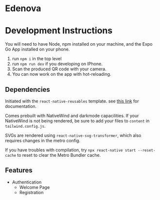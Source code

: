 # Edenova

# Development Instructions

You will need to have Node, npm installed on your machine, and the Expo Go App installed on your phone.

1. run `npm i` in the top level
2. run `npm run dev` if you developing on IPhone.
3. Scan the produced QR code with your camera. 
4. You can now work on the app with hot-reloading.

## Dependencies

Initiated with the `react-native-reusables` template. see [this link](https://rnr-docs.vercel.app/getting-started/introduction/) for documentation. 

Comes prebuilt with NativeWind and darkmode capacilities. If your NativeWind is not being rendered, be sure to add your files to `content` in `tailwind.config.js`.

SVGs are rendered using `react-native-svg-transformer`, which also requires changes in the metro config.

If you have troubles with compilation, try `npx react-native start --reset-cache` to reset to clear the Metro Bundler cache. 

## Features

 - Authentication
    - Welcome Page
    - Registration

